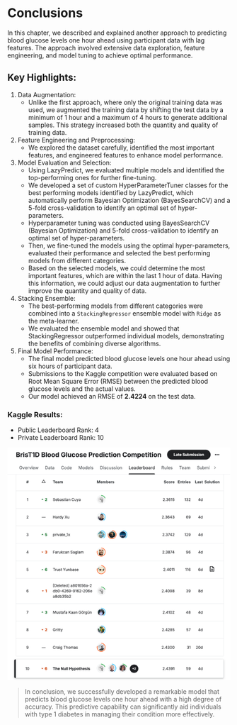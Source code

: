 # Conclusions

In this chapter, we described and explained another approach to predicting blood glucose levels one hour ahead using participant data with lag features.
The approach involved extensive data exploration, feature engineering, and model tuning to achieve optimal performance.

## Key Highlights:
1. Data Augmentation:
    * Unlike the first approach, where only the original training data was used, we augmented the training data by shifting the test data by a minimum of 1 hour and a maximum of 4 hours to generate additional samples. This strategy increased both the quantity and quality of training data.
2. Feature Engineering and Preprocessing:
    * We explored the dataset carefully, identified the most important features, and engineered features to enhance model performance.
3. Model Evaluation and Selection:
    * Using LazyPredict, we evaluated multiple models and identified the top-performing ones for further fine-tuning. 
    * We developed a set of custom HyperParameterTuner classes for the best performing models identified by LazyPredict, which automatically perform Bayesian Optimization (BayesSearchCV) and a 5-fold cross-validation to identify an optimal set of hyper-parameters. 
    * Hyperparameter tuning was conducted using BayesSearchCV (Bayesian Optimization) and 5-fold cross-validation to identify an optimal set of hyper-parameters.
    * Then, we fine-tuned the models using the optimal hyper-parameters, evaluated their performance and selected the best performing models from different categories.
    * Based on the selected models, we could determine the most important features, which are within the last 1 hour of data. Having this information, we could adjust our data augmentation to further improve the quantity and quality of data.
4. Stacking Ensemble:
    * The best-performing models from different categories were combined into a ``StackingRegressor`` ensemble model with ``Ridge`` as the meta-learner.
    * We evaluated the ensemble model and showed that StackingRegressor outperformed individual models, demonstrating the benefits of combining diverse algorithms.
5. Final Model Performance:
    * The final model predicted blood glucose levels one hour ahead using six hours of participant data.
    * Submissions to the Kaggle competition were evaluated based on Root Mean Square Error (RMSE) between the predicted blood glucose levels and the actual values.
    * Our model achieved an RMSE of **2.4224** on the test data.

### Kaggle Results:
* Public Leaderboard Rank: 4
* Private Leaderboard Rank: 10

![kaggle-private-leaderboard.png](../../../figures/kaggle-private-leaderboard.png)

> In conclusion, we successfully developed a remarkable model that predicts blood glucose levels one hour ahead with a high degree of accuracy. This predictive capability can significantly aid individuals with type 1 diabetes in managing their condition more effectively.